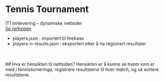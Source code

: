 # Tennis Tournament
IT1 Innlevering – dynamiske nettsider
<br>
<a href="https://emlie.github.io/tennistournament/">Se nettsiden</a>
<br>
* players.json : importert til firebase
* players-n-results.json : eksportert etter å ha registrert resultater
<br>
<br>
## Hva er hensikten til nettsiden?
Hensikten er å kunne se hvem som er med i tennisturneringa, registrere resultatene til hver match, og så sortere resultatene.
